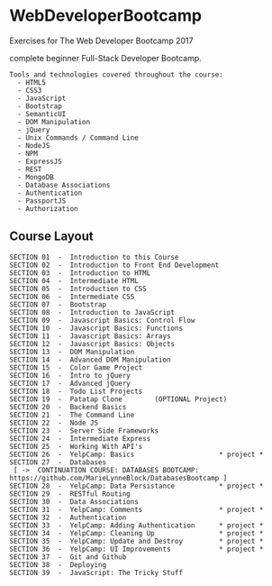 # WebDeveloperBootcamp

Exercises for The Web Developer Bootcamp 2017

complete beginner Full-Stack Developer Bootcamp.

    Tools and technologies covered throughout the course:
      - HTML5
      - CSS3
      - JavaScript
      - Bootstrap
      - SemanticUI
      - DOM Manipulation
      - jQuery
      - Unix Commands / Command Line
      - NodeJS
      - NPM
      - ExpressJS
      - REST
      - MongoDB
      - Database Associations
      - Authentication
      - PassportJS
      - Authorization
      


## Course Layout

    SECTION 01  -  Introduction to this Course
    SECTION 02  -  Introduction to Front End Development
    SECTION 03  -  Introduction to HTML
    SECTION 04  -  Intermediate HTML
    SECTION 05  -  Introduction to CSS
    SECTION 06  -  Intermediate CSS
    SECTION 07  -  Bootstrap
    SECTION 08  -  Introduction to JavaScript
    SECTION 09  -  Javascript Basics: Control Flow
    SECTION 10  -  Javascript Basics: Functions
    SECTION 11  -  Javascript Basics: Arrays
    SECTION 12  -  Javascript Basics: Objects
    SECTION 13  -  DOM Manipulation
    SECTION 14  -  Advanced DOM Manipulation
    SECTION 15  -  Color Game Project
    SECTION 16  -  Intro to jQuery
    SECTION 17  -  Advanced jQuery
    SECTION 18  -  Todo List Projects
    SECTION 19  -  Patatap Clone        (OPTIONAL Project)
    SECTION 20  -  Backend Basics
    SECTION 21  -  The Command Line
    SECTION 22  -  Node JS
    SECTION 23  -  Server Side Frameworks
    SECTION 24  -  Intermediate Express
    SECTION 25  -  Working With API's
    SECTION 26  -  YelpCamp: Basics                     * project *
    SECTION 27  -  Databases
     [ ->  CONTINUATION COURSE: DATABASES BOOTCAMP: https://github.com/MarieLynneBlock/DatabasesBootcamp ]
    SECTION 28  -  YelpCamp: Data Persistance           * project *
    SECTION 29  -  RESTful Routing
    SECTION 30  -  Data Associations
    SECTION 31  -  YelpCamp: Comments                   * project *
    SECTION 32  -  Authentication
    SECTION 33  -  YelpCamp: Adding Authentication      * project *
    SECTION 34  -  YelpCamp: Cleaning Up                * project *
    SECTION 35  -  YelpCamp: Update and Destroy         * project *
    SECTION 36  -  YelpCamp: UI Improvements            * project *
    SECTION 37  -  Git and Github
    SECTION 38  -  Deploying
    SECTION 39  -  JavaScript: The Tricky Stuff
          
